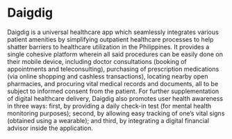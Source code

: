 # Daigdig
Daigdig is a universal healthcare app which seamlessly integrates various patient amenities by simplifying outpatient healthcare processes to help shatter barriers to healthcare utilization in the Philippines. It provides a single cohesive platform wherein all said procedures can be easily done on their mobile device, including doctor consultations (booking of appointments and teleconsulting), purchasing of prescription medications (via online shopping and cashless transactions), locating nearby open pharmacies, and procuring vital medical records and documents, all to be subject to informed consent from the patient. For further supplementation of digital healthcare delivery, Daigdig also promotes user health awareness in three ways: first, by providing a daily check-in test (for mental health monitoring purposes); second, by allowing easy tracking of one’s vital signs (obtained using a wearable); and third, by integrating a digital financial advisor inside the application. 

